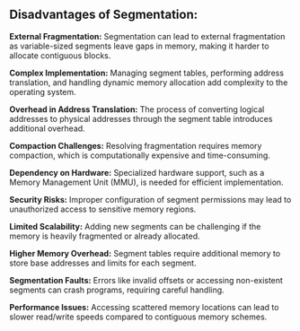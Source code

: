 ## Disadvantages of Segmentation:

**External Fragmentation:**
Segmentation can lead to external fragmentation as variable-sized segments leave gaps in memory, making it harder to allocate contiguous blocks.

**Complex Implementation:**
Managing segment tables, performing address translation, and handling dynamic memory allocation add complexity to the operating system.

**Overhead in Address Translation:**
The process of converting logical addresses to physical addresses through the segment table introduces additional overhead.

**Compaction Challenges:**
Resolving fragmentation requires memory compaction, which is computationally expensive and time-consuming.

**Dependency on Hardware:**
Specialized hardware support, such as a Memory Management Unit (MMU), is needed for efficient implementation.

**Security Risks:**
Improper configuration of segment permissions may lead to unauthorized access to sensitive memory regions.

**Limited Scalability:**
Adding new segments can be challenging if the memory is heavily fragmented or already allocated.

**Higher Memory Overhead:**
Segment tables require additional memory to store base addresses and limits for each segment.

**Segmentation Faults:**
Errors like invalid offsets or accessing non-existent segments can crash programs, requiring careful handling.

**Performance Issues:**
Accessing scattered memory locations can lead to slower read/write speeds compared to contiguous memory schemes.
